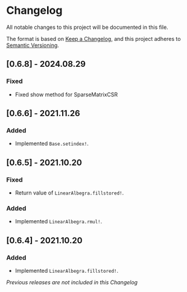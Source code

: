 # Changelog

All notable changes to this project will be documented in this file.

The format is based on [Keep a Changelog](https://keepachangelog.com/en/1.0.0/),
and this project adheres to [Semantic Versioning](https://semver.org/spec/v2.0.0.html).

## [0.6.8] - 2024.08.29

### Fixed

- Fixed show method for SparseMatrixCSR

## [0.6.6] - 2021.11.26

### Added

- Implemented `Base.setindex!`.

## [0.6.5] - 2021.10.20

### Fixed

- Return value of `LinearAlbegra.fillstored!`.

### Added

- Implemented `LinearAlbegra.rmul!`.

## [0.6.4] - 2021.10.20

### Added

- Implemented `LinearAlbegra.fillstored!`.

*Previous releases are not included in this Changelog*
